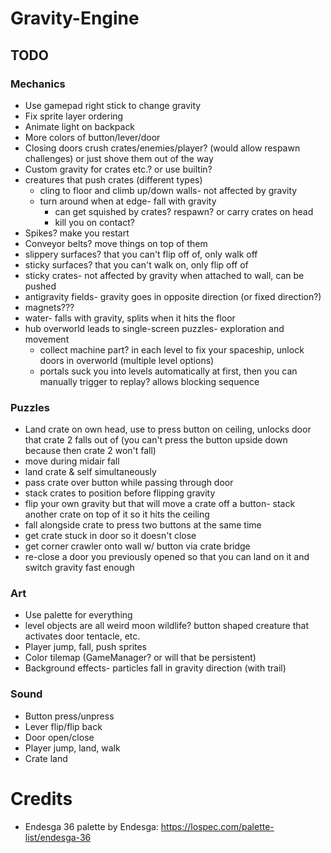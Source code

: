 # Gravity-Engine

## TODO

### Mechanics

- Use gamepad right stick to change gravity
- Fix sprite layer ordering
- Animate light on backpack
- More colors of button/lever/door
- Closing doors crush crates/enemies/player? (would allow respawn challenges) or just shove them out of the way
- Custom gravity for crates etc.? or use builtin?
- creatures that push crates (different types)
	- cling to floor and climb up/down walls- not affected by gravity
	- turn around when at edge- fall with gravity
		- can get squished by crates? respawn? or carry crates on head
		- kill you on contact?
- Spikes? make you restart
- Conveyor belts? move things on top of them
- slippery surfaces? that you can't flip off of, only walk off
- sticky surfaces? that you can't walk on, only flip off of
- sticky crates- not affected by gravity when attached to wall, can be pushed
- antigravity fields- gravity goes in opposite direction (or fixed direction?)
- magnets???
- water- falls with gravity, splits when it hits the floor
- hub overworld leads to single-screen puzzles- exploration and movement
	- collect machine part? in each level to fix your spaceship, unlock doors in overworld (multiple level options)
	- portals suck you into levels automatically at first, then you can manually trigger to replay? allows blocking sequence

### Puzzles

- Land crate on own head, use to press button on ceiling, unlocks door that crate 2 falls out of (you can't press the button upside down because then crate 2 won't fall)
- move during midair fall
- land crate & self simultaneously
- pass crate over button while passing through door
- stack crates to position before flipping gravity
- flip your own gravity but that will move a crate off a button- stack another crate on top of it so it hits the ceiling
- fall alongside crate to press two buttons at the same time
- get crate stuck in door so it doesn't close
- get corner crawler onto wall w/ button via crate bridge
- re-close a door you previously opened so that you can land on it and switch gravity fast enough

### Art

- Use palette for everything
- level objects are all weird moon wildlife? button shaped creature that activates door tentacle, etc.
- Player jump, fall, push sprites
- Color tilemap (GameManager? or will that be persistent)
- Background effects- particles fall in gravity direction (with trail)

### Sound

- Button press/unpress
- Lever flip/flip back
- Door open/close
- Player jump, land, walk
- Crate land

# Credits

- Endesga 36 palette by Endesga: https://lospec.com/palette-list/endesga-36
